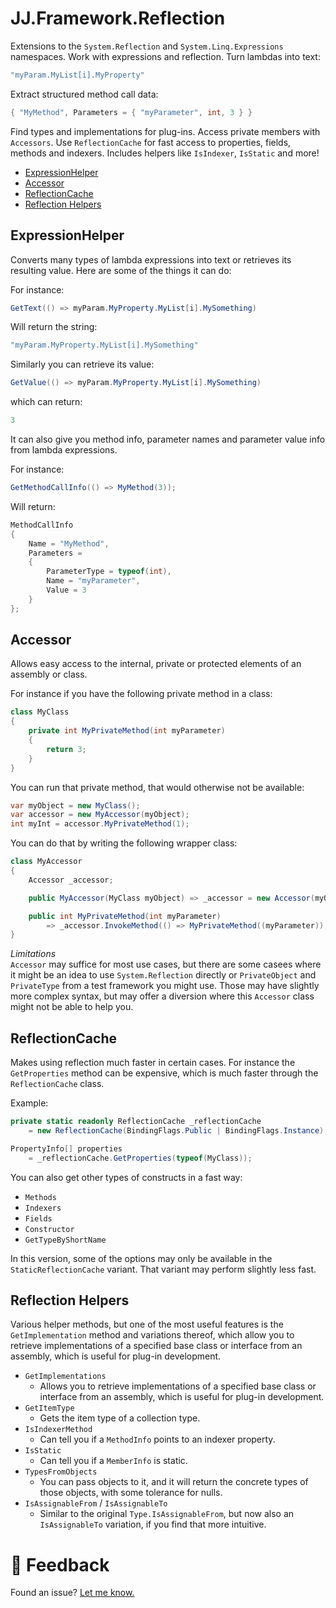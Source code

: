 JJ.Framework.Reflection
=======================

Extensions to the `System.Reflection` and `System.Linq.Expressions` namespaces. Work with expressions and reflection. Turn lambdas into text:

```cs
"myParam.MyList[i].MyProperty"
```

Extract structured method call data:

```cs
{ "MyMethod", Parameters = { "myParameter", int, 3 } }
```

Find types and implementations for plug-ins. Access private members with `Accessors`. Use `ReflectionCache` for fast access to properties, fields, methods and indexers. Includes helpers like `IsIndexer`, `IsStatic` and more!

- [ExpressionHelper](#expressionhelper)
- [Accessor](#accessor)
- [ReflectionCache](#reflectioncache)
- [Reflection Helpers](#reflection-helpers)


ExpressionHelper
----------------

Converts many types of lambda expressions into text or retrieves its resulting value. Here are some of the things it can do:

For instance:

```cs
GetText(() => myParam.MyProperty.MyList[i].MySomething)
```

Will return the string:

```cs
"myParam.MyProperty.MyList[i].MySomething"
```

Similarly you can retrieve its value:

```cs
GetValue(() => myParam.MyProperty.MyList[i].MySomething)
```

which can return:

```cs
3
```

It can also give you method info, parameter names and parameter value info from lambda expressions.

For instance:

```cs
GetMethodCallInfo(() => MyMethod(3));
```

Will return:

```cs
MethodCallInfo
{
    Name = "MyMethod",
    Parameters = 
    {
        ParameterType = typeof(int),
        Name = "myParameter",
        Value = 3
    }
};
```


Accessor
--------

Allows easy access to the internal, private or protected elements of an assembly or class.

For instance if you have the following private method in a class:

```cs
class MyClass
{
    private int MyPrivateMethod(int myParameter)
    {
        return 3;
    }
}
```

You can run that private method, that would otherwise not be available:

```cs
var myObject = new MyClass();
var accessor = new MyAccessor(myObject);
int myInt = accessor.MyPrivateMethod(1);
```

You can do that by writing the following wrapper class:

```cs
class MyAccessor
{
    Accessor _accessor;

    public MyAccessor(MyClass myObject) => _accessor = new Accessor(myObject);

    public int MyPrivateMethod(int myParameter) 
        => _accessor.InvokeMethod(() => MyPrivateMethod((myParameter));
}
```

*Limitations*  
`Accessor` may suffice for most use cases, but there are some casees where it might be an idea to use `System.Reflection` directly or `PrivateObject` and `PrivateType` from a test framework you might use. Those may have slightly more complex syntax, but may offer a diversion where this `Accessor` class might not be able to help you.


ReflectionCache
---------------

Makes using reflection much faster in certain cases. For instance the `GetProperties` method can be expensive, which is much faster through the `ReflectionCache` class.

Example:

```cs
private static readonly ReflectionCache _reflectionCache 
    = new ReflectionCache(BindingFlags.Public | BindingFlags.Instance);

PropertyInfo[] properties 
    = _reflectionCache.GetProperties(typeof(MyClass));
```

You can also get other types of constructs in a fast way:

* `Methods`
* `Indexers`
* `Fields`
* `Constructor`
* `GetTypeByShortName`

In this version, some of the options may only be available in the `StaticReflectionCache` variant. That variant may perform slightly less fast.

Reflection Helpers
------------------

Various helper methods, but one of the most useful features is the `GetImplementation` method and variations thereof, which allow you to retrieve implementations of a specified base class or interface from an assembly, which is useful for plug-in development.

* `GetImplementations`
    * Allows you to retrieve implementations of a specified base class or interface from an assembly, which is useful for plug-in development.
* `GetItemType`
    * Gets the item type of a collection type.
* `IsIndexerMethod`
    * Can tell you if a `MethodInfo` points to an indexer property.
* `IsStatic`
    * Can tell you if a `MemberInfo` is static.
* `TypesFromObjects`
    * You can pass objects to it, and it will return the concrete types of those objects, with some tolerance for nulls.
* `IsAssignableFrom` / `IsAssignableTo`
    * Similar to the original `Type.IsAssignableFrom`, but now also an `IsAssignableTo` variation, if you find that more intuitive.

💬 Feedback
============

Found an issue? [Let me know.](https://jjvanzon.github.io/#-how-to-reach-me)